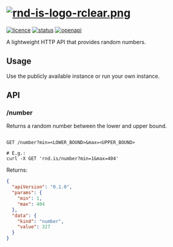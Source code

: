 # [![rnd-is-logo-rclear.png](https://i.postimg.cc/5t7GCYH1/rnd-is-logo-rclear.png)](https://rnd.is/)
[![licence](https://img.shields.io/github/license/mamichels/rnd.is?style=flat-square)](https://github.com/mamichels/rnd.is/blob/main/LICENSE)
[![status](https://img.shields.io/website?down_color=red&down_message=Down&label=RND.IS&style=flat-square&up_color=green&up_message=Live&url=http%3A%2F%2Frnd.is)](https://rnd.is/)
[![openapi](https://img.shields.io/badge/OpenAPI-Schema-green)](https://rnd.is/openapi)

A lightweight HTTP API that provides random numbers.

## Usage
Use the publicly available instance or run your own instance.

## API

### /number
Returns a random number between the lower and upper bound.
```shell

GET /number?min=<LOWER_BOUND>&max=<UPPER_BOUND>

# E.g.:
curl -X GET 'rnd.is/number?min=1&max=404'
```
Returns:
```json
{
  "apiVersion": "0.1.0",
  "params": {
    "min": 1,
    "max": 404
  },
  "data": {
    "kind": "number",
    "value": 327
  }
}
```
